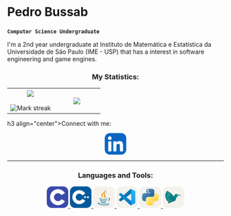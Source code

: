 # Pedro Bussab

**`Computer Science Undergraduate`**

I'm a 2nd year undergraduate at Instituto de Matemática e Estatística da Universidade de São Paulo (IME - USP) that has a interest in software engineering and game engines.

<h3 align="center">My Statistics:</h3>
<p align="center">
<table align="center">
<tr border="none">
<td width="50%" align="center">
  
  <img  align="center"  src="https://github-readme-stats.vercel.app/api?username=BussaBler&theme=dark&show_icons=true&count_private=true" />
  <br></br>
  <img  title="🔥 Get streak stats for your profile at git.io/streak-stats" alt="Mark streak" src="https://github-readme-streak-stats.herokuapp.com/?user=BussaBler&theme=dark&hide_border=false" /> 
</td>
<td width="50%" align="center">

  <img  align="center"  src="https://github-readme-stats.anuraghazra1.vercel.app/api/top-langs/?username=BussaBler&theme=dark&hide_border=false&no-bg=true&no-frame=true&langs_count=10"/>
  
  </td>
</tr>
</table>

h3 align="center">Connect with me:</h3>
<p align="center">
  <a href="https://www.linkedin.com/in/pedro-bussab-a30573314/" target="blank">
    <img align="center" src="https://github.com/tandpfun/skill-icons/blob/main/icons/LinkedIn.svg" alt="BussaBler" height="50" width="50" />
  </a>
</p>


---

<h3 align="center">Languages and Tools:</h3>
<p align="center"> 
  <a href="https://www.cprogramming.com/" target="_blank" rel="noreferrer">
    <img src="https://github.com/tandpfun/skill-icons/blob/main/icons/C.svg" alt="c" width="50" height="50"/>
  </a> 
  <a href="https://www.w3schools.com/cpp/" target="_blank" rel="noreferrer">
    <img src="https://github.com/tandpfun/skill-icons/blob/main/icons/CPP.svg" alt="cplusplus" width="50" height="50"/>
  </a>
  <a href="https://www.java.com" target="_blank" rel="noreferrer">
    <img src="https://github.com/tandpfun/skill-icons/blob/main/icons/Java-Light.svg" alt="java" width="50" height="50"/>
  </a>
  <a href="https://code.visualstudio.com/" target="_blank" rel="noreferrer">
    <img src="https://github.com/tandpfun/skill-icons/blob/main/icons/VSCode-Light.svg" alt="vscode" width="50" height="50"/>
  </a>
  <a href="https://www.python.org/" target="_blank" rel="noreferrer">
    <img src="https://github.com/tandpfun/skill-icons/blob/main/icons/Python-Light.svg" alt="python" width="50" height="50"/>
  </a>
  <a href="https://www.latex-project.org/" target="_blank" rel="noreferrer">
    <img src="https://github.com/tandpfun/skill-icons/blob/main/icons/LaTeX-Light.svg" alt="latex" width="50" height="50"/>
  </a>
</p>
